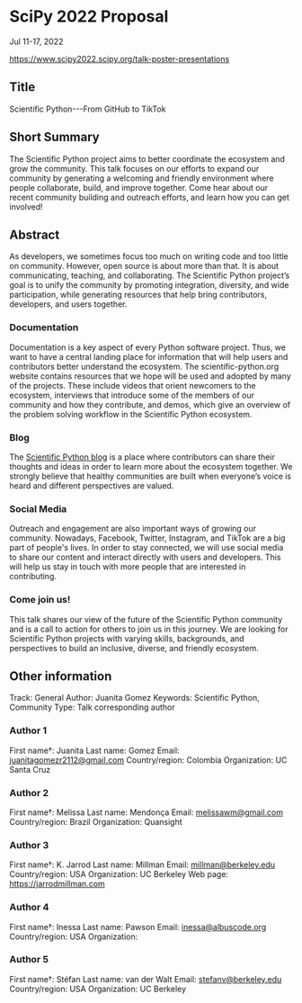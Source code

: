 # SciPy 2022 Proposal

Jul 11-17, 2022

https://www.scipy2022.scipy.org/talk-poster-presentations


## Title

Scientific Python---From GitHub to TikTok

## Short Summary

The Scientific Python project aims to better coordinate the ecosystem and grow the community.
This talk focuses on our efforts to expand our community by generating a welcoming and friendly
environment where people collaborate, build, and improve together.
Come hear about our recent community building and outreach efforts, and
learn how you can get involved!

## Abstract

As developers, we sometimes focus too much on writing code and too little on community.
However, open source is about more than that.
It is about communicating, teaching, and collaborating.
The Scientific Python project’s goal is to unify the community by promoting integration, diversity, and wide participation,
while generating resources that help bring contributors, developers, and users together. 

### Documentation

Documentation is a key aspect of every Python software project.
Thus, we want to have a central landing place for information that will help users and contributors better understand the ecosystem.
The scientific-python.org website contains resources that we hope will be used and adopted by many of the projects.
These include videos that orient newcomers to the ecosystem, interviews that introduce some of the members of our community and
how they contribute, and demos, which give an overview of the problem solving workflow in the Scientific Python ecosystem. 

### Blog 

The [Scientific Python blog](http://blog.scientific-python.org/) is a place where contributors can share their thoughts and ideas in order to learn more about the ecosystem together.
We strongly believe that healthy communities are built when everyone’s voice is heard and different perspectives are valued.

### Social Media

Outreach and engagement are also important ways of growing our community.
Nowadays, Facebook, Twitter, Instagram, and TikTok are a big part of people's lives.
In order to stay connected, we will use social media to share our content and interact directly with users and developers.
This will help us stay in touch with more people that are interested in contributing.

### Come join us!

This talk shares our view of the future of the Scientific Python community and is a call to action for others to join us in this journey.
We are looking for Scientific Python projects with varying skills, backgrounds, and perspectives to build an inclusive, diverse, and friendly ecosystem.

## Other information

Track: General
Author: Juanita Gomez
Keywords: Scientific Python, Community
Type:  Talk
corresponding author

### Author 1

First name†: Juanita
Last name: Gomez
Email: juanitagomezr2112@gmail.com
Country/region: Colombia
Organization: UC Santa Cruz

### Author 2

First name†: Melissa
Last name: Mendonça
Email: melissawm@gmail.com 
Country/region: Brazil
Organization: Quansight

### Author 3

First name†: K. Jarrod
Last name: Millman
Email: millman@berkeley.edu
Country/region: USA
Organization: UC Berkeley
Web page: https://jarrodmillman.com

### Author 4

First name†: Inessa
Last name: Pawson
Email: inessa@albuscode.org
Country/region: USA
Organization: 

### Author 5

First name†: Stéfan
Last name: van der Walt
Email: stefanv@berkeley.edu
Country/region: USA
Organization: UC Berkeley

